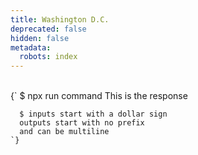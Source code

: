 ```yaml
---
title: Washington D.C.
deprecated: false
hidden: false
metadata:
  robots: index
---
```

<BidiRC />

<br />

<Terminal>
  {`
      $ npx run command
      This is the response

      $ inputs start with a dollar sign
      outputs start with no prefix
      and can be multiline
    `}
</Terminal>